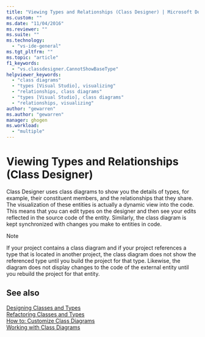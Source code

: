 ```yaml
---
title: "Viewing Types and Relationships (Class Designer) | Microsoft Docs"
ms.custom: ""
ms.date: "11/04/2016"
ms.reviewer: ""
ms.suite: ""
ms.technology: 
  - "vs-ide-general"
ms.tgt_pltfrm: ""
ms.topic: "article"
f1_keywords: 
  - "vs.classdesigner.CannotShowBaseType"
helpviewer_keywords: 
  - "class diagrams"
  - "types [Visual Studio], visualizing"
  - "relationships, class diagrams"
  - "types [Visual Studio], class diagrams"
  - "relationships, visualizing"
author: "gewarren"
ms.author: "gewarren"
manager: ghogen
ms.workload: 
  - "multiple"
---
```

# Viewing Types and Relationships (Class Designer)

Class Designer uses class diagrams to show you the details of types, for example, their constituent members, and the relationships that they share. The visualization of these entities is actually a dynamic view into the code. This means that you can edit types on the designer and then see your edits reflected in the source code of the entity. Similarly, the class diagram is kept synchronized with changes you make to entities in code.

> [!NOTE]
> If your project contains a class diagram and if your project references a type that is located in another project, the class diagram does not show the referenced type until you build the project for that type. Likewise, the diagram does not display changes to the code of the external entity until you rebuild the project for that entity.

## See also

[Designing Classes and Types](designing-classes-and-types.md)  
[Refactoring Classes and Types](refactoring-classes-and-types.md)  
[How to: Customize Class Diagrams](how-to-customize-class-diagrams.md)  
[Working with Class Diagrams](working-with-class-diagrams.md)